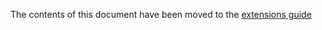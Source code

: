 The contents of this document have been moved to the
[extensions guide](./extensions/ui-extensions.md)
